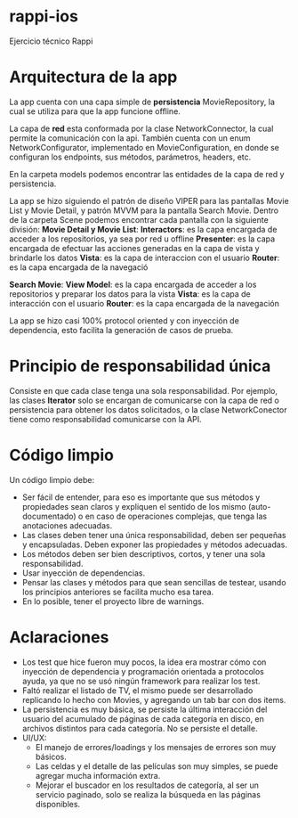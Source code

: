 # rappi-ios
Ejercicio técnico Rappi


# Arquitectura de la app
La app cuenta con una capa simple de **persistencia** MovieRepository, la cual se utiliza para que la app funcione offline.

La capa de **red** esta conformada por la clase NetworkConnector, la cual permite la comunicación con la api. También cuenta con un enum NetworkConfigurator, implementado en MovieConfiguration, en donde se configuran los endpoints, sus métodos, parámetros, headers, etc.

En la carpeta models podemos encontrar las entidades de la capa de red y persistencia.

La app se hizo siguiendo el patrón de diseño VIPER para las pantallas Movie List y Movie Detail, y patrón MVVM para la pantalla Search Movie.
Dentro de la carpeta Scene podemos encontrar cada pantalla con la siguiente división:
**Movie Detail y Movie List**:
**Interactors**: es la capa encargada de acceder a los repositorios, ya sea por red u offline
**Presenter**: es la capa encargada de efectuar las acciones generadas en la capa de vista y brindarle los datos
**Vista**: es la capa de interaccion con el usuario
**Router**: es la capa encargada de la navegació

**Search Movie**:
**View Model**: es la capa encargada de acceder a los repositorios y preparar los datos para la vista
**Vista**: es la capa de interacción con el usuario
**Router**: es la capa encargada de la navegación

La app se hizo casi 100% protocol oriented y con inyección de dependencia, esto facilita la generación de casos de prueba.

# Principio de responsabilidad única

Consiste en que cada clase tenga una sola responsabilidad.
Por ejemplo, las clases **Iterator** solo se encargan de comunicarse con la capa de red o persistencia para obtener los datos solicitados, o la clase NetworkConector tiene como responsabilidad comunicarse con la API.

# Código limpio

Un código limpio debe:
* Ser fácil de entender, para eso es importante que sus métodos y propiedades sean claros y expliquen el sentido de los mismo (auto-documentado) o en caso de operaciones complejas, que tenga las anotaciones adecuadas.
* Las clases deben tener una única responsabilidad, deben ser pequeñas y encapsuladas. Deben exponer las propiedades y métodos adecuadas.
* Los métodos deben ser bien descriptivos, cortos, y tener una sola responsabilidad.
* Usar inyección de dependencias.
* Pensar las clases y métodos para que sean sencillas de testear, usando los principios anteriores se facilita mucho esa tarea.
* En lo posible, tener el proyecto libre de warnings.

# Aclaraciones

* Los test que hice fueron muy pocos, la idea era mostrar cómo con inyección de dependencia y programación orientada a protocolos ayuda, ya que no se usó ningún framework para realizar los test.
* Faltó realizar el listado de TV, el mismo puede ser desarrollado replicando lo hecho con Movies, y agregando un tab bar con dos items.
* La persistencia es muy básica, se persiste la última interacción del usuario del acumulado de páginas de cada categoría en disco, en archivos distintos para cada categoría. No se persiste el detalle.
* UI/UX:
  * El manejo de errores/loadings y los mensajes de errores son muy básicos.
  * Las celdas y el detalle de las películas son muy simples, se puede agregar mucha información extra.
  * Mejorar el buscador en los resultados de categoría, al ser un servicio paginado, solo se realiza la búsqueda en las páginas disponibles.
